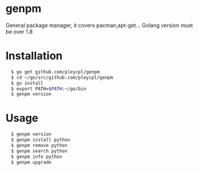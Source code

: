 # genpm
General package manager, it covers pacman,apt-get...
Golang version must be over 1.8

# Installation

```sh
  $ go get github.com/pleycpl/genpm
  $ cd ~/go/src/github.com/pleycpl/genpm
  $ go install
  $ export PATH=$PATH:~/go/bin
  $ genpm version
```

# Usage

```sh
  $ genpm version
  $ genpm install python
  $ genpm remove python
  $ genpm search python
  $ genpm info python
  $ genpm upgrade
```

